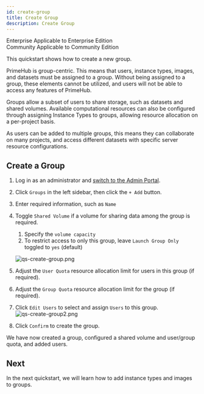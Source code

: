 ```yaml
---
id: create-group
title: Create Group
description: Create Group
---
```


<div class="label-sect">
  <div class="ee-only tooltip">Enterprise
    <span class="tooltiptext">Applicable to Enterprise Edition</span>
  </div>
  <div class="ce-only tooltip">Community
    <span class="tooltiptext">Applicable to Community Edition</span>
  </div>
</div>

This quickstart shows how to create a new group.

PrimeHub is group-centric. This means that users, instance types, images, and datasets must be assigned to a group. Without being assigned to a group, these elements cannot be utilized, and users will not be able to access any features of PrimeHub.

Groups allow a subset of users to share storage, such as datasets and shared volumes. Available computational resources can also be configured through assigning Instance Types to groups, allowing resource allocation on a per-project basis.

As users can be added to multiple groups, this means they can collaborate on many projects, and access different datasets with specific server resource configurations. 


## Create a Group

1. Log in as an administrator and [switch to the Admin Portal](login-portal-admin).

2. Click `Groups` in the left sidebar, then click the `+ Add` button.

3. Enter required information, such as `Name`

4. Toggle `Shared Volume` if a volume for sharing data among the group is required.
   1. Specify the `volume capacity`
   2. To restrict access to only this group, leave `Launch Group Only` toggled to `yes` (default)

   ![qs-create-group.png](assets/jobsub-tt-p1-1.png)

5. Adjust the `User Quota` resource allocation limit for users in this group (if required).

6. Adjust the `Group Quota` resource allocation limit for the group (if required).

7. Click `Edit Users` to select and assign `Users` to this group.
    ![qs-create-group2.png](assets/qs-create-group2.png)

8. Click `Confirm` to create the group.

We have now created a group, configured a shared volume and user/group quota, and added users.

## Next

In the next quickstart, we will learn how to add instance types and images to groups.
